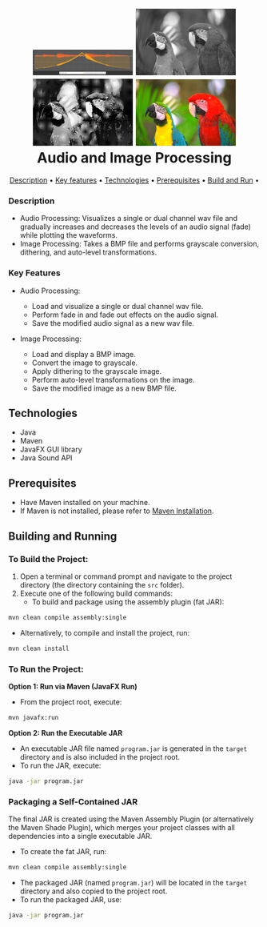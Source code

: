 <h1 align="center">
  <br>
  <img src="/images/wav_visualization.png" alt="Audio and Image Processing" width="200">
  <img src="/images/processed_images/parrotsBlackAndWhite.png" alt="Audio and Image Processing" width="200" >
  <img src="/images/processed_images/parrotsDithered.png" alt="Audio and Image Processing" width="200" >
  <img src="/images/processed_images/parrots_auto_leveled.png" alt="Audio and Image Processing" width="200" >
  <br>
  Audio and Image Processing
  <br>
</h1>

<p align="center">
  <a href="#description">Description</a> •
  <a href="#key-features">Key features</a> •
  <a href="#technologies">Technologies</a> •
  <a href="#prerequisites">Prerequisites</a> •
  <a href="#building-and-running">Build and Run</a> •
</p>

### Description
* Audio Processing: Visualizes a single or dual channel wav file and gradually increases and decreases the levels of an audio signal (fade) while plotting the waveforms.
* Image Processing: Takes a BMP file and performs grayscale conversion, dithering, and auto-level transformations.

### Key Features
* Audio Processing:
  - Load and visualize a single or dual channel wav file.
  - Perform fade in and fade out effects on the audio signal.
  - Save the modified audio signal as a new wav file.

* Image Processing:
  - Load and display a BMP image.
  - Convert the image to grayscale.
  - Apply dithering to the grayscale image.
  - Perform auto-level transformations on the image.
  - Save the modified image as a new BMP file.

## Technologies
* Java
* Maven
* JavaFX GUI library
* Java Sound API

## Prerequisites
- Have Maven installed on your machine.
- If Maven is not installed, please refer to [Maven Installation](https://maven.apache.org/install.html).

## Building and Running

### To Build the Project:
1. Open a terminal or command prompt and navigate to the project directory (the directory containing the `src` folder).
2. Execute one of the following build commands:
   - To build and package using the assembly plugin (fat JAR):
```bash
mvn clean compile assembly:single
```
   - Alternatively, to compile and install the project, run:
```bash
mvn clean install
```

### To Run the Project:

**Option 1: Run via Maven (JavaFX Run)**
- From the project root, execute:
```bash
mvn javafx:run
```

**Option 2: Run the Executable JAR**
- An executable JAR file named `program.jar` is generated in the `target` directory and is also included in the project root.
- To run the JAR, execute:
```bash
java -jar program.jar
```

### Packaging a Self-Contained JAR
The final JAR is created using the Maven Assembly Plugin (or alternatively the Maven Shade Plugin), which merges your project classes with all dependencies into a single executable JAR.
- To create the fat JAR, run:
```bash
mvn clean compile assembly:single
```
- The packaged JAR (named `program.jar`) will be located in the `target` directory and also copied to the project root.
- To run the packaged JAR, use:
```bash
java -jar program.jar
```
